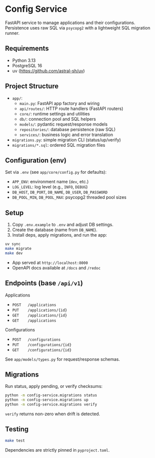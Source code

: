 # Config Service

FastAPI service to manage applications and their configurations. Persistence uses raw SQL via `psycopg2` with a lightweight SQL migration runner.

## Requirements
- Python 3.13
- PostgreSQL 16
- uv (https://github.com/astral-sh/uv)

## Project Structure
- `app/`:
  - `main.py`: FastAPI app factory and wiring
  - `api/routes/`: HTTP route handlers (FastAPI routers)
  - `core/`: runtime settings and utilities
  - `db/`: connection pool and SQL helpers
  - `models/`: pydantic request/response models
  - `repositories/`: database persistence (raw SQL)
  - `services/`: business logic and error translation
- `migrations.py`: simple migration CLI (status/up/verify)
- `migrations/*.sql`: ordered SQL migration files

## Configuration (env)
Set via `.env` (see `app/core/config.py` for defaults):
- `APP_ENV`: environment name (`dev`, etc.)
- `LOG_LEVEL`: log level (e.g., `INFO`, `DEBUG`)
- `DB_HOST`, `DB_PORT`, `DB_NAME`, `DB_USER`, `DB_PASSWORD`
- `DB_POOL_MIN`, `DB_POOL_MAX`: psycopg2 threaded pool sizes

## Setup
1. Copy `.env.example` to `.env` and adjust DB settings.
2. Create the database (name from `DB_NAME`).
3. Install deps, apply migrations, and run the app:

```sh
uv sync
make migrate
make dev
```

- App served at `http://localhost:8000`
- OpenAPI docs available at `/docs` and `/redoc`

## Endpoints (base `/api/v1`)
Applications
- `POST   /applications`
- `PUT    /applications/{id}`
- `GET    /applications/{id}`
- `GET    /applications`

Configurations
- `POST   /configurations`
- `PUT    /configurations/{id}`
- `GET    /configurations/{id}`

See `app/models/types.py` for request/response schemas.

## Migrations
Run status, apply pending, or verify checksums:

```sh
python -m config-service.migrations status
python -m config-service.migrations up
python -m config-service.migrations verify
```

`verify` returns non-zero when drift is detected.

## Testing
```sh
make test
```

Dependencies are strictly pinned in `pyproject.toml`.
